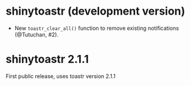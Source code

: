# shinytoastr (development version)

* New `toastr_clear_all()` function to remove existing notifications
  (@Tutuchan, #2).

# shinytoastr 2.1.1

First public release, uses toastr version 2.1.1

